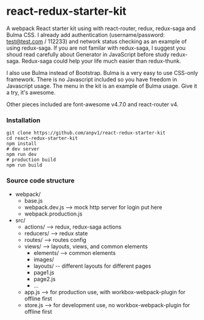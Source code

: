 # react-redux-starter-kit
A webpack React starter kit using with react-router, redux, redux-saga and Bulma CSS.
I already add authentication (username/password: test@test.com / 112233) and network status checking as an example of using redux-saga.
If you are not familar with redux-saga, I suggest you shoud read carefully about Generator in JavaScript before study redux-saga.
Redux-saga could help your life much easier than redux-thunk.

I also use Bulma instead of Bootstrap. Bulma is a very easy to use CSS-only framework.
There is no Javascript included so you have freedom in Javascript usage. The menu in the kit is an example of Bulma usage.
Give it a try, it's awesome.

Other pieces included are font-awesome v4.7.0 and react-router v4.

### Installation
```shell
git clone https://github.com/anpv1/react-redux-starter-kit
cd react-redux-starter-kit
npm install
# dev server
npm run dev
# production build
npm run build
```

### Source code structure
* webpack/
  * base.js
  * webpack.dev.js  --> mock http server for login put here
  * webpack.production.js
* src/
  * actions/ --> redux, redux-saga actions
  * reducers/  --> redux state
  * routes/ --> routes config
  * views/ --> layouts, views, and common elements
    * elements/ --> common elements
    * images/
    * layouts/ -- different layouts for different pages
    * page1.js
    * page2.js
    * ...
  * app.js --> for production use, with workbox-webpack-plugin for offline first
  * store.js --> for development use, no workbox-webpack-plugin for offline first
